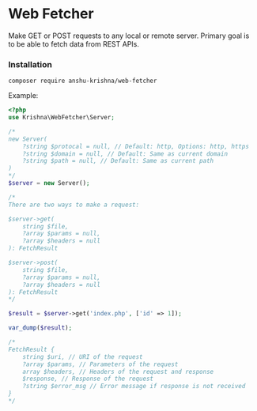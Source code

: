# Web Fetcher
Make GET or POST requests to any local or remote server. Primary goal is to be able to fetch data from REST APIs.

### Installation
```
composer require anshu-krishna/web-fetcher
```
Example:
```php
<?php
use Krishna\WebFetcher\Server;

/*
new Server(
	?string $protocal = null, // Default: http, Options: http, https
	?string $domain = null, // Default: Same as current domain
	?string $path = null, // Default: Same as current path
)
*/
$server = new Server();

/*
There are two ways to make a request:

$server->get(
	string $file,
	?array $params = null,
	?array $headers = null
): FetchResult

$server->post(
	string $file,
	?array $params = null,
	?array $headers = null
): FetchResult
*/

$result = $server->get('index.php', ['id' => 1]);

var_dump($result);

/*
FetchResult {
	string $uri, // URI of the request
	?array $params, // Parameters of the request
	array $headers, // Headers of the request and response
	$response, // Response of the request
	?string $error_msg // Error message if response is not received
}
*/
```